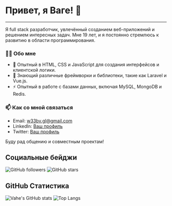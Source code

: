 # Привет, я Ваге! 👋

---

Я full stack разработчик, увлечённый созданием веб-приложений и решением интересных задач. Мне 19 лет, и я постоянно стремлюсь к развитию в области программирования.

### 🧑‍💻 Обо мне

- 🌌 Опытный в HTML, CSS и JavaScript для создания интерфейсов и клиентской логики.
- 🌱 Знающий различные фреймворки и библиотеки, такие как Laravel и Vue.js.
- ⚡ Опытный в работе с базами данных, включая MySQL, MongoDB и Redis.

### 📫 Как со мной связаться

- Email: w33bv.gl@gmail.com
- LinkedIn: [Ваш профиль](https://linkedin.com/in/ваш-профиль)
- Twitter: [Ваш профиль](https://twitter.com/ваш-профиль)

Буду рад общению и совместным проектам!
## Социальные бейджи
![GitHub followers](https://img.shields.io/github/followers/w33bvGL?style=social)
![GitHub stars](https://img.shields.io/github/stars/w33bvGL?style=social)

## GitHub Статистика
![Vahe's GitHub stats](https://github-readme-stats.vercel.app/api?username=w33bvGL&show_icons=true&theme=radical)
![Top Langs](https://github-readme-stats.vercel.app/api/top-langs/?username=w33bvGL&layout=compact&theme=dark&langs_count=10)


